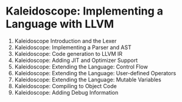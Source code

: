 # Kaleidoscope: Implementing a Language with LLVM


1. Kaleidoscope Introduction and the Lexer
2. Kaleidoscope: Implementing a Parser and AST
3. Kaleidoscope: Code generation to LLVM IR
4. Kaleidoscope: Adding JIT and Optimizer Support
5. Kaleidoscope: Extending the Language: Control Flow
6. Kaleidoscope: Extending the Language: User-defined Operators
7. Kaleidoscope: Extending the Language: Mutable Variables
8. Kaleidoscope: Compiling to Object Code
9. Kaleidoscope: Adding Debug Information
